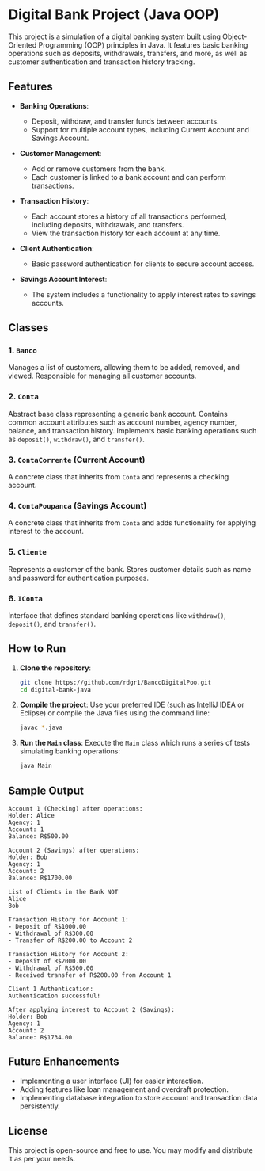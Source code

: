 # Digital Bank Project (Java OOP)

This project is a simulation of a digital banking system built using Object-Oriented Programming (OOP) principles in Java. It features basic banking operations such as deposits, withdrawals, transfers, and more, as well as customer authentication and transaction history tracking.

## Features

- **Banking Operations**:
  - Deposit, withdraw, and transfer funds between accounts.
  - Support for multiple account types, including Current Account and Savings Account.
  
- **Customer Management**:
  - Add or remove customers from the bank.
  - Each customer is linked to a bank account and can perform transactions.
  
- **Transaction History**:
  - Each account stores a history of all transactions performed, including deposits, withdrawals, and transfers.
  - View the transaction history for each account at any time.
  
- **Client Authentication**:
  - Basic password authentication for clients to secure account access.
  
- **Savings Account Interest**:
  - The system includes a functionality to apply interest rates to savings accounts.

## Classes

### 1. `Banco`
Manages a list of customers, allowing them to be added, removed, and viewed. Responsible for managing all customer accounts.

### 2. `Conta`
Abstract base class representing a generic bank account. Contains common account attributes such as account number, agency number, balance, and transaction history. Implements basic banking operations such as `deposit()`, `withdraw()`, and `transfer()`.

### 3. `ContaCorrente` (Current Account)
A concrete class that inherits from `Conta` and represents a checking account.

### 4. `ContaPoupanca` (Savings Account)
A concrete class that inherits from `Conta` and adds functionality for applying interest to the account.

### 5. `Cliente`
Represents a customer of the bank. Stores customer details such as name and password for authentication purposes.

### 6. `IConta`
Interface that defines standard banking operations like `withdraw()`, `deposit()`, and `transfer()`.

## How to Run

1. **Clone the repository**:
   ```bash
   git clone https://github.com/rdgr1/BancoDigitalPoo.git
   cd digital-bank-java
   ```

2. **Compile the project**:
   Use your preferred IDE (such as IntelliJ IDEA or Eclipse) or compile the Java files using the command line:
   ```bash
   javac *.java
   ```

3. **Run the `Main` class**:
   Execute the `Main` class which runs a series of tests simulating banking operations:
   ```bash
   java Main
   ```

## Sample Output

```plaintext
Account 1 (Checking) after operations:
Holder: Alice
Agency: 1 
Account: 1 
Balance: R$500.00 

Account 2 (Savings) after operations:
Holder: Bob
Agency: 1 
Account: 2 
Balance: R$1700.00 

List of Clients in the Bank NOT
Alice
Bob

Transaction History for Account 1:
- Deposit of R$1000.00
- Withdrawal of R$300.00
- Transfer of R$200.00 to Account 2

Transaction History for Account 2:
- Deposit of R$2000.00
- Withdrawal of R$500.00
- Received transfer of R$200.00 from Account 1

Client 1 Authentication:
Authentication successful!

After applying interest to Account 2 (Savings):
Holder: Bob
Agency: 1 
Account: 2 
Balance: R$1734.00
```

## Future Enhancements

- Implementing a user interface (UI) for easier interaction.
- Adding features like loan management and overdraft protection.
- Implementing database integration to store account and transaction data persistently.

## License

This project is open-source and free to use. You may modify and distribute it as per your needs.

